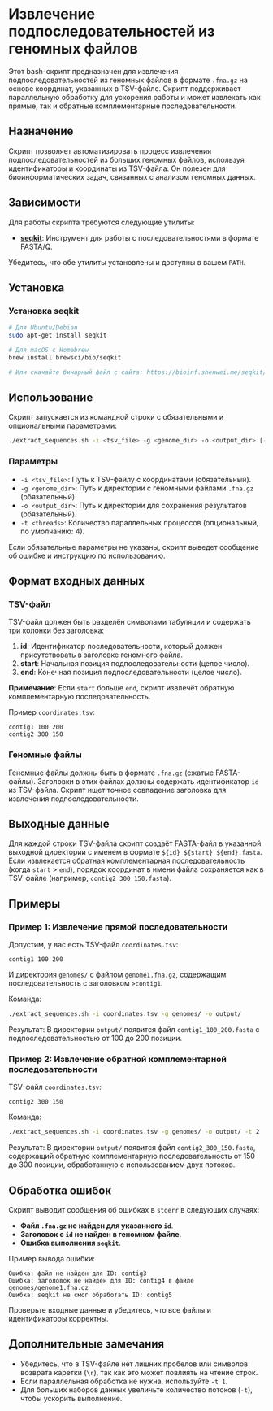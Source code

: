 
# Извлечение подпоследовательностей из геномных файлов

Этот bash-скрипт предназначен для извлечения подпоследовательностей из геномных файлов в формате `.fna.gz` на основе координат, указанных в TSV-файле. Скрипт поддерживает параллельную обработку для ускорения работы и может извлекать как прямые, так и обратные комплементарные последовательности.

## Назначение

Скрипт позволяет автоматизировать процесс извлечения подпоследовательностей из больших геномных файлов, используя идентификаторы и координаты из TSV-файла. Он полезен для биоинформатических задач, связанных с анализом геномных данных.

## Зависимости

Для работы скрипта требуются следующие утилиты:

- **[seqkit](https://bioinf.shenwei.me/seqkit/)**: Инструмент для работы с последовательностями в формате FASTA/Q.

Убедитесь, что обе утилиты установлены и доступны в вашем `PATH`.

## Установка

### Установка seqkit

```bash
# Для Ubuntu/Debian
sudo apt-get install seqkit

# Для macOS с Homebrew
brew install brewsci/bio/seqkit

# Или скачайте бинарный файл с сайта: https://bioinf.shenwei.me/seqkit/download/
```

## Использование

Скрипт запускается из командной строки с обязательными и опциональными параметрами:

```bash
./extract_sequences.sh -i <tsv_file> -g <genome_dir> -o <output_dir> [-t <threads>]
```

### Параметры

- `-i <tsv_file>`: Путь к TSV-файлу с координатами (обязательный).
- `-g <genome_dir>`: Путь к директории с геномными файлами `.fna.gz` (обязательный).
- `-o <output_dir>`: Путь к директории для сохранения результатов (обязательный).
- `-t <threads>`: Количество параллельных процессов (опциональный, по умолчанию: 4).

Если обязательные параметры не указаны, скрипт выведет сообщение об ошибке и инструкцию по использованию.

## Формат входных данных

### TSV-файл

TSV-файл должен быть разделён символами табуляции и содержать три колонки без заголовка:

1. **id**: Идентификатор последовательности, который должен присутствовать в заголовке геномного файла.
2. **start**: Начальная позиция подпоследовательности (целое число).
3. **end**: Конечная позиция подпоследовательности (целое число).

**Примечание**: Если `start` больше `end`, скрипт извлечёт обратную комплементарную последовательность.

Пример `coordinates.tsv`:
```
contig1	100	200
contig2	300	150
```

### Геномные файлы

Геномные файлы должны быть в формате `.fna.gz` (сжатые FASTA-файлы). Заголовки в этих файлах должны содержать идентификатор `id` из TSV-файла. Скрипт ищет точное совпадение заголовка для извлечения подпоследовательности.

## Выходные данные

Для каждой строки TSV-файла скрипт создаёт FASTA-файл в указанной выходной директории с именем в формате `${id}_${start}_${end}.fasta`. Если извлекается обратная комплементарная последовательность (когда `start` > `end`), порядок координат в имени файла сохраняется как в TSV-файле (например, `contig2_300_150.fasta`).

## Примеры

### Пример 1: Извлечение прямой последовательности

Допустим, у вас есть TSV-файл `coordinates.tsv`:
```
contig1	100	200
```

И директория `genomes/` с файлом `genome1.fna.gz`, содержащим последовательность с заголовком `>contig1`.

Команда:
```bash
./extract_sequences.sh -i coordinates.tsv -g genomes/ -o output/
```

Результат: В директории `output/` появится файл `contig1_100_200.fasta` с подпоследовательностью от 100 до 200 позиции.

### Пример 2: Извлечение обратной комплементарной последовательности

TSV-файл `coordinates.tsv`:
```
contig2	300	150
```

Команда:
```bash
./extract_sequences.sh -i coordinates.tsv -g genomes/ -o output/ -t 2
```

Результат: В директории `output/` появится файл `contig2_300_150.fasta`, содержащий обратную комплементарную последовательность от 150 до 300 позиции, обработанную с использованием двух потоков.

## Обработка ошибок

Скрипт выводит сообщения об ошибках в `stderr` в следующих случаях:

- **Файл `.fna.gz` не найден для указанного `id`**.
- **Заголовок с `id` не найден в геномном файле**.
- **Ошибка выполнения `seqkit`**.

Пример вывода ошибки:
```
Ошибка: файл не найден для ID: contig3
Ошибка: заголовок не найден для ID: contig4 в файле genomes/genome1.fna.gz
Ошибка: seqkit не смог обработать ID: contig5
```

Проверьте входные данные и убедитесь, что все файлы и идентификаторы корректны.

## Дополнительные замечания

- Убедитесь, что в TSV-файле нет лишних пробелов или символов возврата каретки (`\r`), так как это может повлиять на чтение строк.
- Если параллельная обработка не нужна, используйте `-t 1`.
- Для больших наборов данных увеличьте количество потоков (`-t`), чтобы ускорить выполнение.


